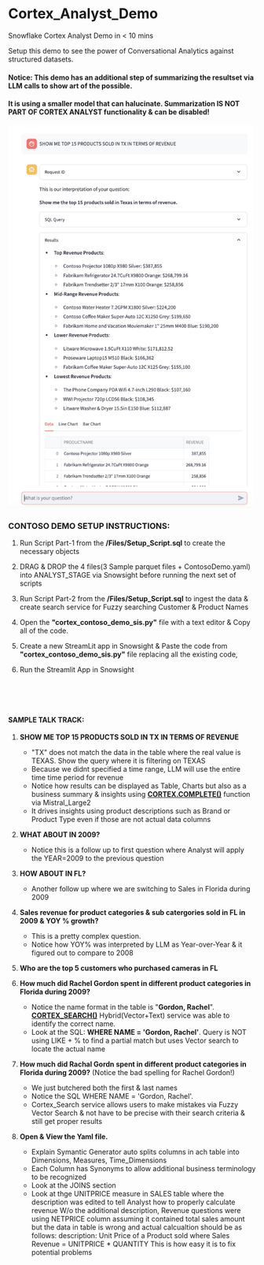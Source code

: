 # Cortex_Analyst_Demo
Snowflake Cortex Analyst Demo in &lt; 10 mins

Setup this demo to see the power of Conversational Analytics against structured datasets.

#### Notice: This demo has an additional step of summarizing the resultset via LLM calls to show art of the possible. 
#### It is using a smaller model that can halucinate. Summarization IS NOT PART OF CORTEX ANALYST functionality & can be disabled!


<img src="https://github.com/NickAkincilar/Cortex_Analyst_Demo/blob/main/Images/Cortex1.png?raw=true" alt="drawing" width="500"/>


### CONTOSO DEMO SETUP INSTRUCTIONS:

1. Run Script Part-1 from the **/Files/Setup_Script.sql** to create the necessary objects

2. DRAG & DROP the 4 files(3 Sample parquet files + ContosoDemo.yaml) into ANALYST_STAGE via Snowsight before running the next set of scripts

3. Run Script Part-2 from the **/Files/Setup_Script.sql** to ingest the data & create search service for Fuzzy searching Customer & Product Names

4. Open the **"cortex_contoso_demo_sis.py"** file with a text editor & Copy all of the code.
   
5. Create a new StreamLit app in Snowsight & Paste the code from **"cortex_contoso_demo_sis.py"** file replacing all the existing code,

6. Run the Streamlit App in Snowsight


<BR/><BR/><BR/>



####  SAMPLE TALK TRACK:


1. **SHOW ME TOP 15 PRODUCTS SOLD IN TX IN TERMS OF REVENUE**  
    - "TX" does not match the data in the table where the real value is TEXAS. Show the query where it is filtering on TEXAS
    - Because we didnt specified a time range, LLM will use the entire time time period for revenue
    - Notice how results can be displayed as Table, Charts but also as a business summary & insights using **[CORTEX.COMPLETE()](https://docs.snowflake.com/en/sql-reference/functions/complete-snowflake-cortex)** function via Mistral_Large2
    - It drives insights using product descriptions such as Brand or Product Type even if those are not actual data columns
2. **WHAT ABOUT IN 2009?**
    - Notice this is a follow up to first question where Analyst will apply the YEAR=2009 to the previous question

4. **HOW ABOUT IN FL?**
    - Another follow up where we are switching to Sales in Florida during 2009

4. **Sales revenue for product categories & sub catergories sold in FL in 2009 & YOY % growth?**
    - This is a pretty complex question.
    - Notice how YOY% was interpreted by LLM as Year-over-Year & it figured out to compare to 2008

5. **Who are the top 5 customers who purchased cameras in FL**


6. **How much did Rachel Gordon spent in different product categories in Florida during 2009?**   
    - Notice the name format in the table is "**Gordon, Rachel**". **[CORTEX_SEARCH()](https://docs.snowflake.com/en/user-guide/snowflake-cortex/cortex-search/cortex-search-overview)**  Hybrid(Vector+Text) service was able to identify the correct name.
    - Look at the SQL: **WHERE NAME = 'Gordon, Rachel'**. Query is NOT using LIKE + % to find a partial match but uses Vector search to locate the actual name


7. **How much did Rachal Gordn spent in different product categories in Florida during 2009?**  (Notice the bad spelling for Rachel Gordon!)

    - We just butchered both the first & last names
    - Notice the SQL WHERE NAME = 'Gordon, Rachel'. 
    - Cortex_Search service allows users to make mistakes via Fuzzy Vector Search & not have to be precise with their search criteria & still get proper results

8. **Open & View the Yaml file.** 
    - Explain Symantic Generator auto splits columns in ach table into Dimensions, Measures, Time_Dimensions
    - Each Column has Synonyms to allow additional business terminology to be recognized
    - Look at the JOINS section 
    - Look at thge UNITPRICE measure in SALES table where the description was edited to tell Analyst how to properly calculate revenue
   W/o the additional description, Revenue questions were using NETPRICE column assuming it contained total sales amount 
   but the data in table is wrong and actual calcualtion should be as follows:
   description: Unit Price of a Product sold where Sales Revenue = UNITPRICE * QUANTITY
   This is how easy it is to fix potential problems

